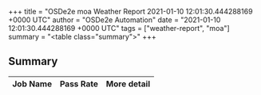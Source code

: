 +++
title = "OSDe2e moa Weather Report 2021-01-10 12:01:30.444288169 +0000 UTC"
author = "OSDe2e Automation"
date = "2021-01-10 12:01:30.444288169 +0000 UTC"
tags = ["weather-report", "moa"]
summary = "<table class=\"summary\"></table>"
+++
## Summary

| Job Name | Pass Rate | More detail |
|----------|-----------|-------------|



